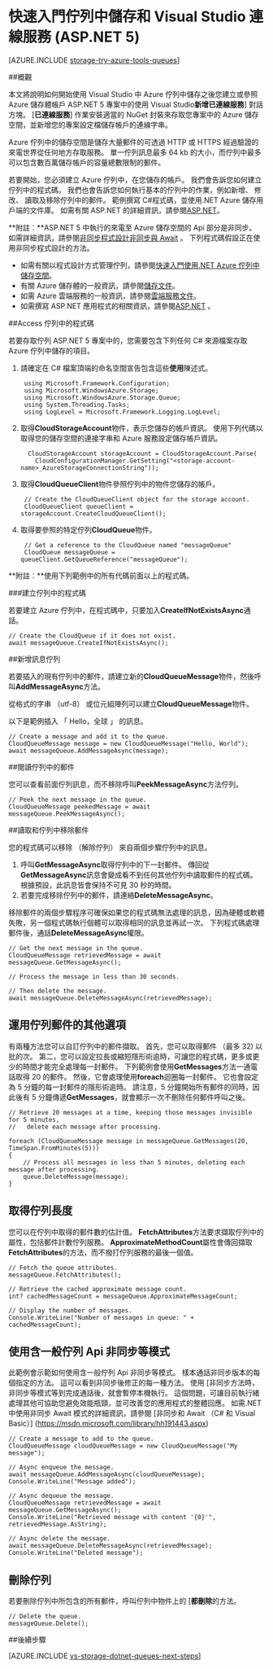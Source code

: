 <properties
    pageTitle="快速入門佇列中儲存和 Visual Studio 連線服務 (ASP.NET 5) |Microsoft Azure"
    description="如何開始使用 Visual Studio 中 ASP.NET 5 專案中的 Azure 佇列中的儲存空間"
    services="storage"
    documentationCenter=""
    authors="TomArcher"
    manager="douge"
    editor=""/>

<tags
    ms.service="storage"
    ms.workload="web"
    ms.tgt_pltfrm="vs-getting-started"
    ms.devlang="na"
    ms.topic="article"
    ms.date="07/18/2016"
    ms.author="tarcher"/>

# <a name="get-started-with-queue-storage-and-visual-studio-connected-services-aspnet-5"></a>快速入門佇列中儲存和 Visual Studio 連線服務 (ASP.NET 5)

[AZURE.INCLUDE [storage-try-azure-tools-queues](../../includes/storage-try-azure-tools-queues.md)]

##<a name="overview"></a>概觀

本文將說明如何開始使用 Visual Studio 中 Azure 佇列中儲存之後您建立或參照 Azure 儲存體帳戶 ASP.NET 5 專案中的使用 Visual Studio**新增已連線服務**] 對話方塊。 [**已連線服務**] 作業安裝適當的 NuGet 封裝來存取您專案中的 Azure 儲存空間，並新增您的專案設定檔儲存帳戶的連線字串。

Azure 佇列中的儲存空間是儲存大量郵件的可透過 HTTP 或 HTTPS 經過驗證的來電世界從任何地方存取服務。 單一佇列訊息最多 64 kb 的大小，而佇列中最多可以包含數百萬儲存帳戶的容量總數限制的郵件。

若要開始，您必須建立 Azure 佇列中，在您儲存的帳戶。 我們會告訴您如何建立佇列中的程式碼。 我們也會告訴您如何執行基本的佇列中的作業，例如新增、 修改、 讀取及移除佇列中的郵件。 範例撰寫 C\#程式碼，並使用.NET Azure 儲存用戶端的文件庫。 如需有關 ASP.NET 的詳細資訊，請參閱[ASP.NET](http://www.asp.net)。

**附註︰**ASP.NET 5 中執行的來電至 Azure 儲存空間的 Api 部分是非同步。 如需詳細資訊，請參閱[非同步程式設計非同步與 Await](http://msdn.microsoft.com/library/hh191443.aspx) 。 下列程式碼假設正在使用非同步程式設計的方法。

- 如需有關以程式設計方式管理佇列，請參閱[快速入門使用.NET Azure 佇列中儲存空間](storage-dotnet-how-to-use-queues.md)。
- 有關 Azure 儲存體的一般資訊，請參閱[儲存文件](https://azure.microsoft.com/documentation/services/storage/)。
- 如需 Azure 雲端服務的一般資訊，請參閱[雲端服務文件](https://azure.microsoft.com/documentation/services/cloud-services/)。
- 如需撰寫 ASP.NET 應用程式的相關資訊，請參閱[ASP.NET](http://www.asp.net) 。





##<a name="access-queues-in-code"></a>Access 佇列中的程式碼

若要存取佇列 ASP.NET 5 專案中的，您需要包含下列任何 C# 來源檔案存取 Azure 佇列中儲存的項目。

1. 請確定在 C# 檔案頂端的命名空間宣告包含這些**使用**陳述式。

        using Microsoft.Framework.Configuration;
        using Microsoft.WindowsAzure.Storage;
        using Microsoft.WindowsAzure.Storage.Queue;
        using System.Threading.Tasks;
        using LogLevel = Microsoft.Framework.Logging.LogLevel;

2. 取得**CloudStorageAccount**物件，表示您儲存的帳戶資訊。 使用下列代碼以取得您的儲存空間的連接字串和 Azure 服務設定儲存帳戶資訊。

         CloudStorageAccount storageAccount = CloudStorageAccount.Parse(
           CloudConfigurationManager.GetSetting("<storage-account-name>_AzureStorageConnectionString"));

3. 取得**CloudQueueClient**物件參照佇列中的物件您儲存的帳戶。  

        // Create the CloudQueueClient object for the storage account.
        CloudQueueClient queueClient = storageAccount.CreateCloudQueueClient();

4. 取得要參照的特定佇列**CloudQueue**物件。

        // Get a reference to the CloudQueue named "messageQueue"
        CloudQueue messageQueue = queueClient.GetQueueReference("messageQueue");


**附註︰**使用下列範例中的所有代碼前面以上的程式碼。

###<a name="create-a-queue-in-code"></a>建立佇列中的程式碼

若要建立 Azure 佇列中，在程式碼中，只要加入**CreateIfNotExistsAsync**通話。

    // Create the CloudQueue if it does not exist.
    await messageQueue.CreateIfNotExistsAsync();

##<a name="add-a-message-to-a-queue"></a>新增訊息佇列

若要插入的現有佇列中的郵件，請建立新的**CloudQueueMessage**物件，然後呼叫**AddMessageAsync**方法。

從格式的字串 （utf-8） 或位元組陣列可以建立**CloudQueueMessage**物件。

以下是範例插入 「 Hello，全球 」 的訊息。

    // Create a message and add it to the queue.
    CloudQueueMessage message = new CloudQueueMessage("Hello, World");
    await messageQueue.AddMessageAsync(message);

##<a name="read-a-message-in-a-queue"></a>閱讀佇列中的郵件

您可以查看前面佇列訊息，而不移除呼叫**PeekMessageAsync**方法佇列。

    // Peek the next message in the queue. 
    CloudQueueMessage peekedMessage = await messageQueue.PeekMessageAsync();


##<a name="read-and-remove-a-message-in-a-queue"></a>讀取和佇列中移除郵件

您的程式碼可以移除 （解除佇列） 來自兩個步驟佇列中的訊息。
1. 呼叫**GetMessageAsync**取得佇列中的下一封郵件。 傳回從**GetMessageAsync**訊息會變成看不到任何其他佇列中讀取郵件的程式碼。 根據預設，此訊息皆會保持不可見 30 秒的時間。
2.  若要完成移除佇列中的郵件，請連絡**DeleteMessageAsync**。

移除郵件的兩個步驟程序可確保如果您的程式碼無法處理的訊息，因為硬體或軟體失敗，另一個程式碼執行個體可以取得相同的訊息並再試一次。 下列程式碼處理郵件後，通話**DeleteMessageAsync**權限。

    // Get the next message in the queue.
    CloudQueueMessage retrievedMessage = await messageQueue.GetMessageAsync();

    // Process the message in less than 30 seconds.

    // Then delete the message.
    await messageQueue.DeleteMessageAsync(retrievedMessage);

## <a name="leverage-additional-options-for-dequeuing-messages"></a>運用佇列郵件的其他選項

有兩種方法您可以自訂佇列中的郵件擷取。
首先，您可以取得郵件 （最多 32) 以批的次。 第二，您可以設定拉長或縮短隱形術逾時，可讓您的程式碼，更多或更少的時間才能完全處理每一封郵件。 下列範例會使用**GetMessages**方法一通電話取得 20 的郵件。 然後，它會處理使用**foreach**迴圈每一封郵件。 它也會設定為 5 分鐘的每一封郵件的隱形術逾時。 請注意，5 分鐘開始所有郵件的同時，因此後有 5 分鐘傳遞**GetMessages**，就會顯示一次不刪除任何郵件呼叫之後。

    // Retrieve 20 messages at a time, keeping those messages invisible for 5 minutes, 
    //   delete each message after processing.

    foreach (CloudQueueMessage message in messageQueue.GetMessages(20, TimeSpan.FromMinutes(5)))
    {
        // Process all messages in less than 5 minutes, deleting each message after processing.
        queue.DeleteMessage(message);
    }

## <a name="get-the-queue-length"></a>取得佇列長度

您可以在佇列中取得的郵件數的估計值。 **FetchAttributes**方法要求擷取佇列中的屬性，包括郵件計數佇列服務。 **ApproximateMethodCount**屬性會傳回擷取**FetchAttributes**的方法，而不撥打佇列服務的最後一個值。

    // Fetch the queue attributes.
    messageQueue.FetchAttributes();

    // Retrieve the cached approximate message count.
    int? cachedMessageCount = messageQueue.ApproximateMessageCount;

    // Display the number of messages.
    Console.WriteLine("Number of messages in queue: " + cachedMessageCount);

## <a name="use-the-async-await-pattern-with-common-queue-apis"></a>使用含一般佇列 Api 非同步等模式

此範例會示範如何使用含一般佇列 Api 非同步等模式。 樣本通話非同步版本的每個指定的方法。 這可以看到非同步後修正的每一種方法。 使用 [非同步方法時，非同步等模式等到完成通話後，就會暫停本機執行。 這個問題，可讓目前執行緒處理其他可協助您避免效能瓶頸，並可改善您的應用程式的整體回應。 如需.NET 中使用非同步 Await 模式的詳細資訊，請參閱 [非同步和 Await （C# 和 Visual Basic）] (https://msdn.microsoft.com/library/hh191443.aspx)

    // Create a message to add to the queue.
    CloudQueueMessage cloudQueueMessage = new CloudQueueMessage("My message");

    // Async enqueue the message.
    await messageQueue.AddMessageAsync(cloudQueueMessage);
    Console.WriteLine("Message added");

    // Async dequeue the message.
    CloudQueueMessage retrievedMessage = await messageQueue.GetMessageAsync();
    Console.WriteLine("Retrieved message with content '{0}'", retrievedMessage.AsString);

    // Async delete the message.
    await messageQueue.DeleteMessageAsync(retrievedMessage);
    Console.WriteLine("Deleted message");
## <a name="delete-a-queue"></a>刪除佇列

若要刪除佇列中所包含的所有郵件，呼叫佇列中物件上的 [**都刪除**的方法。

    // Delete the queue.
    messageQueue.Delete();


##<a name="next-steps"></a>後續步驟

[AZURE.INCLUDE [vs-storage-dotnet-queues-next-steps](../../includes/vs-storage-dotnet-queues-next-steps.md)]
